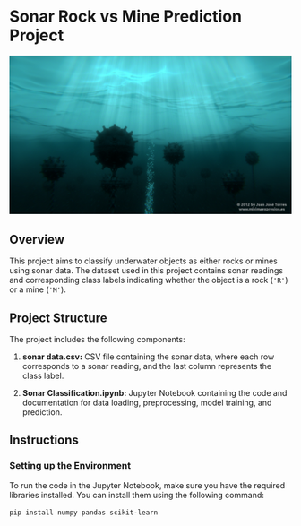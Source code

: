 # Sonar Rock vs Mine Prediction Project
![Project Image](./project_image.jpg)

## Overview

This project aims to classify underwater objects as either rocks or mines using sonar data. The dataset used in this project contains sonar readings and corresponding class labels indicating whether the object is a rock (`'R'`) or a mine (`'M'`).

## Project Structure

The project includes the following components:

1. **sonar data.csv:** CSV file containing the sonar data, where each row corresponds to a sonar reading, and the last column represents the class label.

2. **Sonar Classification.ipynb:** Jupyter Notebook containing the code and documentation for data loading, preprocessing, model training, and prediction.

## Instructions

### Setting up the Environment

To run the code in the Jupyter Notebook, make sure you have the required libraries installed. You can install them using the following command:

```bash
pip install numpy pandas scikit-learn
